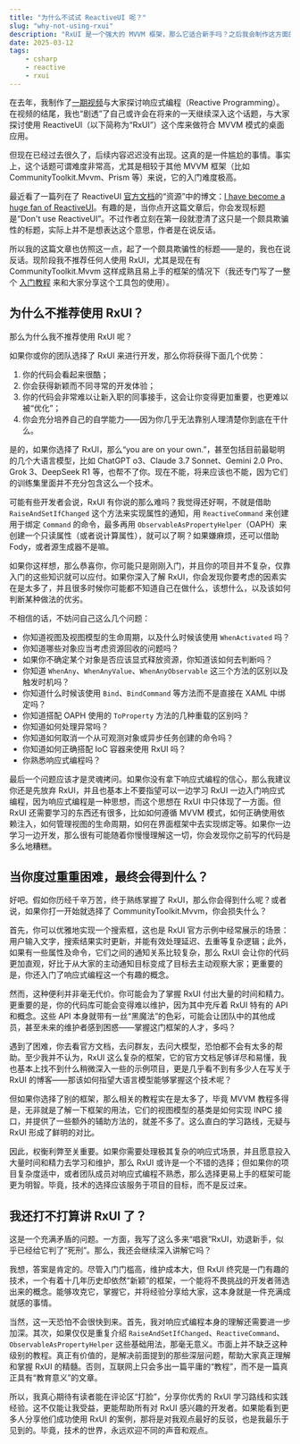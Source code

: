 ```yaml
---
title: "为什么不试试 ReactiveUI 呢？"
slug: "why-not-using-rxui"
description: "RxUI 是一个强大的 MVVM 框架，那么它适合新手吗？之后我会制作这方面的教程吗？"
date: 2025-03-12
tags:
    - csharp
    - reactive
    - rxui
---
```


在去年，我制作了[一期视频](https://www.bilibili.com/video/BV1NA4m1w7rd/)与大家探讨响应式编程（Reactive Programming）。在视频的结尾，我也“剧透”了自己或许会在将来的一天继续深入这个话题，与大家探讨使用 ReactiveUI（以下简称为“RxUI”）这个库来做符合 MVVM 模式的桌面应用。

但现在已经过去很久了，后续内容迟迟没有出现。这真的是一件尴尬的事情。事实上，这个话题可谓难度非常高，尤其是相较于其他 MVVM 框架（比如 CommunityToolkit.Mvvm、Prism 等）来说，它的入门难度极高。

最近看了一篇列在了 ReactiveUI [官方文档](https://www.reactiveui.net/docs/index.html)的“资源”中的博文：[I have become a huge fan of ReactiveUI](https://ericsink.com/entries/dont_use_rxui.html)。有趣的是，当你点开这篇文章后，你会发现标题是“Don't use ReactiveUI”。不过作者立刻在第一段就澄清了这只是一个颇具欺骗性的标题，实际上并不是想表达这个意思，作者是在说反话。

所以我的这篇文章也仿照这一点，起了一个颇具欺骗性的标题——是的，我也在说反话。现阶段我不推荐任何人使用 RxUI，尤其是现在有 CommunityToolkit.Mvvm 这样成熟且易上手的框架的情况下（我还专门写了一整个 [入门教程](https://mvvm.coldwind.top) 来和大家分享这个工具包的使用）。

## 为什么不推荐使用 RxUI？

那么为什么我不推荐使用 RxUI 呢？

如果你或你的团队选择了 RxUI 来进行开发，那么你将获得下面几个优势：

1. 你的代码会看起来很酷；
2. 你会获得新颖而不同寻常的开发体验；
3. 你的代码会非常难以让新入职的同事接手，这会让你变得更加重要，也更难以被“优化”；
4. 你会充分培养自己的自学能力——因为你几乎无法靠别人理清楚你到底在干什么。

是的，如果你选择了 RxUI，那么“you are on your own.”，甚至包括目前最聪明的几个大语言模型，比如 ChatGPT o3、Claude 3.7 Sonnet、Gemini 2.0 Pro、Grok 3、DeepSeek R1 等，也帮不了你。现在不能，将来应该也不能，因为它们的训练集里面并不充分包含这么一个技术。

可能有些开发者会说，RxUI 有你说的那么难吗？我觉得还好啊，不就是借助 `RaiseAndSetIfChanged` 这个方法来实现属性的通知，用 `ReactiveCommand` 来创建用于绑定 `Command` 的命令，最多再用 `ObservableAsPropertyHelper`（OAPH）来创建一个只读属性（或者说计算属性），就可以了啊？如果嫌麻烦，还可以借助 Fody，或者源生成器不是嘛。

如果你这样想，那么恭喜你，你可能只是刚刚入门，并且你的项目并不复杂，仅靠入门的这些知识就可以应付。如果你深入了解 RxUI，你会发现你要考虑的因素实在是太多了，并且很多时候你可能都不知道自己在做什么，该想什么，以及该如何判断某种做法的优劣。

不相信的话，不妨问自己这么几个问题：

- 你知道视图及视图模型的生命周期，以及什么时候该使用 `WhenActivated` 吗？
- 你知道哪些对象应当考虑资源回收的问题吗？
- 如果你不确定某个对象是否应该显式释放资源，你知道该如何去判断吗？
- 你知道 `WhenAny`、`WhenAnyValue`、`WhenAnyObservable` 这三个方法的区别以及触发时机吗？
- 你知道什么时候该使用 `Bind`、`BindCommand` 等方法而不是直接在 XAML 中绑定吗？
- 你知道搭配 OAPH 使用的 `ToProperty` 方法的几种重载的区别吗？
- 你知道如何处理异常吗？
- 你知道如何取消一个从可观测对象或异步任务创建的命令吗？
- 你知道如何正确搭配 IoC 容器来使用 RxUI 吗？
- 你熟悉响应式编程吗？

最后一个问题应该才是灵魂拷问。如果你没有拿下响应式编程的信心，那么我建议你还是先放弃 RxUI，并且也基本上不要指望可以一边学习 RxUI 一边入门响应式编程，因为响应式编程是一种思想，而这个思想在 RxUI 中只体现了一方面。但 RxUI 还需要学习的东西还有很多，比如如何遵循 MVVM 模式，如何正确使用依赖注入，如何管理视图的生命周期，如何在界面框架中去实现绑定等。如果你一边学习一边开发，那么很有可能随着你慢慢理解这一切，你会发现你之前写的代码是多么地糟糕。

## 当你度过重重困难，最终会得到什么？

好吧。假如你历经千辛万苦，终于熟练掌握了 RxUI，那么你会得到什么呢？或者说，如果你打一开始就选择了 CommunityToolkit.Mvvm，你会损失什么？

首先，你可以优雅地实现一个搜索框，这也是 RxUI 官方示例中经常展示的场景：用户输入文字，搜索结果实时更新，并能有效处理延迟、去重等复杂逻辑；此外，如果有一些属性及命令，它们之间的通知关系比较复杂，那么 RxUI 会让你的代码更加直观，好比于从大家的主动通知目标变成了目标去主动观察大家；更重要的是，你还入门了响应式编程这一个有趣的概念。

然而，这种便利并非毫无代价。你可能会为了掌握 RxUI 付出大量的时间和精力。更重要的是，你的代码库可能会变得难以维护，因为其中充斥着 RxUI 特有的 API 和概念。这些 API 本身就带有一丝“黑魔法”的色彩，可能会让团队中的其他成员，甚至未来的维护者感到困惑——掌握这门框架的人才，多吗？

遇到了困难，你去看官方文档，去问群友，去问大模型，恐怕都不会有太多的帮助。至少我并不认为，RxUI 这么复杂的框架，它的官方文档足够详尽和易懂，我也基本上找不到什么稍微深入一些的示例项目，更是几乎看不到有多少人在写关于 RxUI 的博客——那该如何指望大语言模型能够掌握这个技术呢？

但如果你选择了别的框架，那么相关的教程实在是太多了，毕竟 MVVM 教程多得是，无非就是了解一下框架的用法，它们的视图模型的基类是如何实现 INPC 接口，并提供了一些额外的辅助方法的，就差不多了。这么直白的学习路线，无疑与 RxUI 形成了鲜明的对比。

因此，权衡利弊至关重要。如果你需要处理极其复杂的响应式场景，并且愿意投入大量时间和精力去学习和维护，那么 RxUI 或许是一个不错的选择；但如果你的项目复杂度适中，或者团队成员对响应式编程不熟悉，那么选择更易上手的框架可能更为明智。毕竟，技术的选择应该服务于项目的目标，而不是反过来。

## 我还打不打算讲 RxUI 了？

这是一个充满矛盾的问题。一方面，我写了这么多来“唱衰”RxUI，劝退新手，似乎已经给它判了“死刑”。那么，我还会继续深入讲解它吗？

我想，答案是肯定的。尽管入门门槛高，维护成本大，但 RxUI 终究是一门有趣的技术，一个有着十几年历史却依然“新颖”的框架，一个能将不畏挑战的开发者筛选出来的概念。能够攻克它，掌握它，并将经验分享给大家，这本身就是一件充满成就感的事情。

当然，这一天恐怕不会很快到来。首先，我对响应式编程本身的理解还需要进一步加深。其次，如果仅仅是重复介绍 `RaiseAndSetIfChanged`、`ReactiveCommand`、`ObservableAsPropertyHelper` 这些基础用法，那毫无意义。市面上并不缺乏这种级别的教程。真正有价值的，是解决前面提到的那些深层问题，帮助大家真正理解和掌握 RxUI 的精髓。否则，互联网上只会多出一篇平庸的“教程”，而不是一篇真正具有“教育意义”的文章。

所以，我真心期待有读者能在评论区“打脸”，分享你优秀的 RxUI 学习路线和实践经验。这不仅能让我受益，更能帮助所有对 RxUI 感兴趣的开发者。如果能看到更多人分享他们成功使用 RxUI 的案例，那将是对我观点最好的反驳，也是我最乐于见到的。毕竟，技术的世界，永远欢迎不同的声音和观点。
